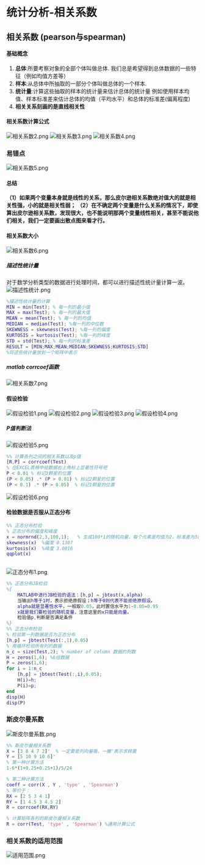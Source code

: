 # 统计分析-相关系数
## 相关系数 (pearson与spearman)

#### 基础概念

1. **总体**:所要考察对象的全部个体叫做总体.
我们总是希望得到总体数据的一些特征（例如均值方差等）
2. **样本**:从总体中所抽取的一部分个体叫做总体的一个样本.
3. **统计量**:计算这些抽取的样本的统计量来估计总体的统计量
例如使用样本均值、样本标准差来估计总体的均值（平均水平）和总体的标准差(偏离程度)
4. **相关关系刻画的是直线相关性**

#### 相关系数计算公式
![相关系数2.png](https://img1.imgtp.com/2022/08/23/beubingN.png)
![相关系数3.png](https://img1.imgtp.com/2022/08/23/RUBswAIM.png)
![相关系数4.png](https://img1.imgtp.com/2022/08/23/sB21FJ9t.png)
### 易错点
![相关系数5.png](https://img1.imgtp.com/2022/08/23/16w9XRAA.png)

#### 总结
**（1）如果两个变量本身就是线性的关系，那么皮尔逊相关系数绝对值大的就是相关性强，小的就是相关性弱；
（2）在不确定两个变量是什么关系的情况下，即使算出皮尔逊相关系数，发现很大，也不能说明那两个变量线性相关，甚至不能说他们相关，我们一定要画出散点图来看才行。**
#### 相关系数大小
![相关系数6.png](https://img1.imgtp.com/2022/08/23/fOZnj3k7.png)

##### 描述性统计量
对于数学分析类型的数据进行处理时间，都可以进行描述性统计量计算一波。
![描述性统计.png](https://img1.imgtp.com/2022/08/23/1LtlXxzJ.png)
```matlab
%描述性统计量的计算
MIN = min(Test); % 每一列的最小值
MAX = max(Test); % 每一列的最大值
MEAN = mean(Test); % 每一列的均值
MEDIAN = median(Test); %每一列的中位数
SKEWNESS = skewness(Test); %每一列的偏度
KURTOSIS = kurtosis(Test); %每一列的峰度
STD = std(Test); % 每一列的标准差
RESULT = [MIN;MAX;MEAN;MEDIAN;SKEWNESS;KURTOSIS;STD]
%将这些统计量放到一个矩阵中表示
```
##### matlab corrcoef函数
![相关系数7.png](https://img1.imgtp.com/2022/08/23/1Vz1beFW.png)


#### 假设检验
![假设检验1.png](https://img1.imgtp.com/2022/08/23/xQ4JEQzT.png)
![假设检验2.png](https://img1.imgtp.com/2022/08/23/xtelIcgV.png)
![假设检验3.png](https://img1.imgtp.com/2022/08/23/MExRnaYo.png)
![假设检验4.png](https://img1.imgtp.com/2022/08/23/FHylfDCc.png)
##### P值判断法
![假设检验5.png](https://img1.imgtp.com/2022/08/23/INoDBPT9.png)

```matlab
%% 计算各列之间的相关系数以及p值
[R,P] = corrcoef(Test)
% 在EXCEL表格中给数据右上角标上显著性符号吧
P < 0.01 % 标记3颗星的位置
(P < 0.05) .* (P > 0.01) % 标记2颗星的位置
(P < 0.1) .* (P > 0.05)  % 标记1颗星的位置
```

![假设检验6.png](https://img1.imgtp.com/2022/08/23/Du9RwkdA.png)

#### 检验数据是否服从正态分布

```matlab
%% 正态分布检验
% 正态分布的偏度和峰度
x = normrnd(2,3,100,1);   % 生成100*1的随机向量，每个元素是均值为2，标准差为3的正态分布
skewness(x)  %偏度 0.1387
kurtosis(x)  %峰度 3.0816
qqplot(x)
  
```
![正态分布1.png](https://img1.imgtp.com/2022/08/23/2A1ohC6T.png)

```matlab
%% 正态分布JB检验
%{
    MATLAB中进行JB检验的语法：[h,p] = jbtest(x,alpha)
    当输出h等于1时，表示拒绝原假设；h等于0则代表不能拒绝原假设。
    alpha就是显著性水平，一般取0.05，此时置信水平为1‐0.05=0.95
    x就是我们要检验的随机变量，注意这里的x只能是向量。
    检验值p,判断是否满足条件
%}
%% 正态分布检验
% 检验第一列数据是否为正态分布
[h,p] = jbtest(Test(:,1),0.05)
% 用循环检验所有列的数据
n_c = size(Test,2); % number of column 数据的列数
H = zeros(1,6); %6组数据
P = zeros(1,6);
for i = 1:n_c
    [h,p] = jbtest(Test(:,i),0.05);
    H(i)=h;
    P(i)=p;
end
disp(H)
disp(P)
```
### 斯皮尔曼系数
![斯皮尔曼系数.png](https://img1.imgtp.com/2022/08/23/6NXxMCNB.png)
```matlab
%% 斯皮尔曼相关系数
X = [3 8 4 7 2]'  % 一定要是列向量哦，一撇'表示求转置
Y = [5 10 9 10 6]'
% 第一种计算方法
1-6*(1+0.25+0.25+1)/5/24

% 第二种计算方法
coeff = corr(X , Y , 'type' , 'Spearman')
% 等价于：
RX = [2 5 3 4 1]
RY = [1 4.5 3 4.5 2]
R = corrcoef(RX,RY)

% 计算矩阵各列的斯皮尔曼相关系数
R = corr(Test, 'type' , 'Spearman') %通用计算公式
```
### 相关系数的适用范围
![适用范围.png](https://img1.imgtp.com/2022/08/23/G8V3qQC1.png)
